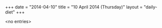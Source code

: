 +++
date = "2014-04-10"
title = "10 April 2014 (Thursday)"
layout = "daily-diet"
+++

<p>&lt;no entries&gt;</p>
